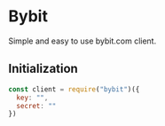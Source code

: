 # Bybit

Simple and easy to use bybit.com client.

## Initialization
```js
const client = require("bybit")({
  key: "",
  secret: ""
})
```